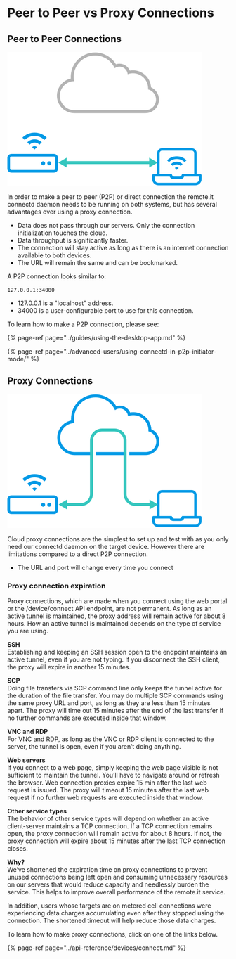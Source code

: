 # Peer to Peer vs Proxy Connections

## Peer to Peer Connections

![](../.gitbook/assets/diagram-direct.svg)

In order to make a peer to peer \(P2P\) or direct connection the remote.it connectd daemon needs to be running on both systems, but has several advantages over using a proxy connection.

* Data does not pass through our servers. Only the connection initialization touches the cloud.
* Data throughput is significantly faster.
* The connection will stay active as long as there is an internet connection available to both devices.
* The URL will remain the same and can be bookmarked.

A P2P connection looks similar to:

```text
127.0.0.1:34000
```

* 127.0.0.1 is a "localhost" address.
* 34000 is a user-configurable port to use for this connection.

To learn how to make a P2P connection, please see:

{% page-ref page="../guides/using-the-desktop-app.md" %}

{% page-ref page="../advanced-users/using-connectd-in-p2p-initiator-mode/" %}

## Proxy Connections

![](../.gitbook/assets/diagram-connect.svg)

Cloud proxy connections are the simplest to set up and test with as you only need our connectd daemon on the target device. However there are limitations compared to a direct P2P connection.

* The URL and port will change every time you connect

### Proxy connection expiration

Proxy connections, which are made when you connect using the web portal or the /device/connect API endpoint, are not permanent. As long as an active tunnel is maintained, the proxy address will remain active for about 8 hours. How an active tunnel is maintained depends on the type of service you are using.

**SSH**  
Establishing and keeping an SSH session open to the endpoint maintains an active tunnel, even if you are not typing. If you disconnect the SSH client, the proxy will expire in another 15 minutes.

**SCP**  
Doing file transfers via SCP command line only keeps the tunnel active for the duration of the file transfer. You may do multiple SCP commands using the same proxy URL and port, as long as they are less than 15 minutes apart. The proxy will time out 15 minutes after the end of the last transfer if no further commands are executed inside that window.

**VNC and RDP**  
For VNC and RDP, as long as the VNC or RDP client is connected to the server, the tunnel is open, even if you aren’t doing anything.

**Web servers**  
If you connect to a web page, simply keeping the web page visible is not sufficient to maintain the tunnel. You’ll have to navigate around or refresh the browser. Web connection proxies expire 15 min after the last web request is issued. The proxy will timeout 15 minutes after the last web request if no further web requests are executed inside that window.

**Other service types**  
The behavior of other service types will depend on whether an active client-server maintains a TCP connection. If a TCP connection remains open, the proxy connection will remain active for about 8 hours. If not, the proxy connection will expire about 15 minutes after the last TCP connection closes.

**Why?**  
We’ve shortened the expiration time on proxy connections to prevent unused connections being left open and consuming unnecessary resources on our servers that would reduce capacity and needlessly burden the service. This helps to improve overall performance of the remote.it service.

In addition, users whose targets are on metered cell connections were experiencing data charges accumulating even after they stopped using the connection. The shortened timeout will help reduce those data charges.

To learn how to make proxy connections, click on one of the links below.

{% page-ref page="../api-reference/devices/connect.md" %}

